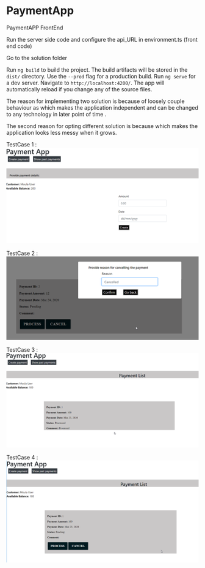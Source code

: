 # PaymentApp

PaymentAPP FrontEnd

Run the server side code and configure the api_URL in environment.ts (front end code)

Go to the solution folder 

Run `ng build` to build the project. The build artifacts will be stored in the `dist/` directory. Use the `--prod` flag for a production build.
Run `ng serve` for a dev server. Navigate to `http://localhost:4200/`. The app will automatically reload if you change any of the source files.

The reason for implementing  two solution is because of  loosely couple behaviour as
which makes the application independent and can be changed to any technology in later point of time .


The second reason for opting different solution is because which makes the application looks less messy 
when it grows. 
 
 TestCase 1 :
![alt tag](https://github.com/ManojLingala/Ansible-Playbook/blob/master/Images/TestCase1.png)

 TestCase 2 :
![alt tag](https://github.com/ManojLingala/Ansible-Playbook/blob/master/Images/TestCase2.png)

 TestCase 3 :
![alt tag](https://github.com/ManojLingala/Ansible-Playbook/blob/master/Images/TestCase3.png)

 TestCase 4 :
![alt tag](https://github.com/ManojLingala/Ansible-Playbook/blob/master/Images/TestCase4.png)

